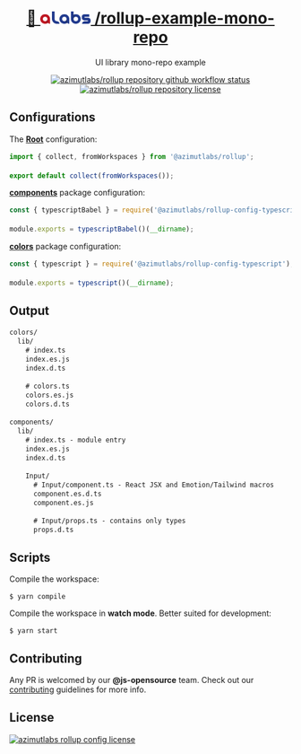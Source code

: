 <h1 align="center">
  <a target="_blank" href="https://alabs.team">
    🍣
    <img
      height="22.5"
      src="https://raw.githubusercontent.com/azimutlabs/logos/master/little_logo.png"
      alt="azimutlabs logo"
    />
    /rollup-example-mono-repo
  </a>
</h1>

<p align="center">UI library mono-repo example</p>

<p align="center">
  <a href="https://github.com/azimutlabs/rollup/actions?query=workflow%3A%22Lint+and+Test%22">
    <img
      src="https://github.com/azimutlabs/rollup/workflows/Lint%20and%20Test/badge.svg"
      alt="azimutlabs/rollup repository github workflow status"
    />
  </a>
  <a href="https://github.com/azimutlabs/rollup/blob/master/LICENSE">
    <img
      src="https://img.shields.io/github/license/azimutlabs/rollup?label=License"
      alt="azimutlabs/rollup repository license"
    />
  </a>
</p>

## Configurations
The [**Root**](rollup.config.js) configuration:
```js
import { collect, fromWorkspaces } from '@azimutlabs/rollup';

export default collect(fromWorkspaces());
```

[**components**](components/rollup.config.js) package configuration:
```js
const { typescriptBabel } = require('@azimutlabs/rollup-config-typescript');

module.exports = typescriptBabel()(__dirname);
```

[**colors**](components/rollup.config.js) package configuration:
```js
const { typescript } = require('@azimutlabs/rollup-config-typescript');

module.exports = typescript()(__dirname);
```

## Output
```shell
colors/
  lib/
    # index.ts
    index.es.js
    index.d.ts

    # colors.ts
    colors.es.js
    colors.d.ts

components/
  lib/
    # index.ts - module entry
    index.es.js
    index.d.ts

    Input/
      # Input/component.ts - React JSX and Emotion/Tailwind macros
      component.es.d.ts
      component.es.js

      # Input/props.ts - contains only types
      props.d.ts
```

## Scripts
Compile the workspace:
```shell
$ yarn compile
```
Compile the workspace in **watch mode**. Better suited for development:
```shell
$ yarn start
```

## Contributing
Any PR is welcomed by our **@js-opensource** team.
Check out our [contributing](../../CONTRIBUTING.md) guidelines for more info.

## License
[![azimutlabs rollup config license](https://img.shields.io/github/license/azimutlabs/rollup?label=as%20always&color=informational)](../../LICENSE)
